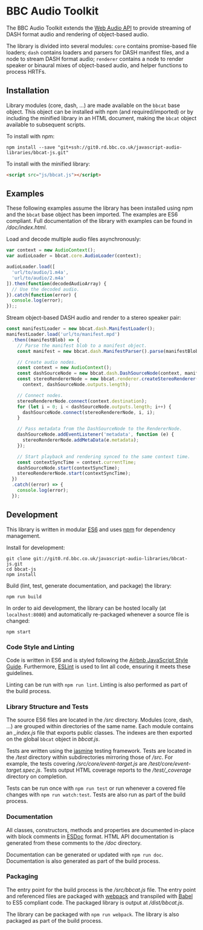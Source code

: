 # BBC Audio Toolkit
The BBC Audio Toolkit extends the [Web Audio API](http://webaudio.github.io/web-audio-api/) to provide streaming of DASH format audio and rendering of object-based audio.

The library is divided into several modules: `core` contains promise-based file loaders; `dash` contains loaders and parsers for DASH manifest files, and a node to stream DASH format audio; `renderer` contains a node to render speaker or binaural mixes of object-based audio, and helper functions to process HRTFs.

## Installation
Library modules (core, dash, ...) are made available on the `bbcat` base object. This object can be installed with npm (and required/imported) or by including the minified library in an HTML document, making the `bbcat` object available to subsequent scripts.

To install with npm:
```
npm install --save "git+ssh://git0.rd.bbc.co.uk/javascript-audio-libraries/bbcat-js.git"
```

To install with the minified library:
```html
<script src="js/bbcat.js"></script>
```


## Examples
These following examples assume the library has been installed using npm and the `bbcat` base object has been imported. The examples are ES6 compliant. Full documentation of the library with examples can be found in */doc/index.html*.

Load and decode multiple audio files asynchronously:

```javascript
var context = new AudioContext();
var audioLoader = bbcat.core.AudioLoader(context);

audioLoader.load([
  'url/to/audio/1.m4a',
  'url/to/audio/2.m4a'
]).then(function(decodedAudioArray) {
  // Use the decoded audio.
}).catch(function(error) {
  console.log(error);
});;
```

Stream object-based DASH audio and render to a stereo speaker pair:

```javascript
const manifestLoader = new bbcat.dash.ManifestLoader();
manifestLoader.load('url/to/manifest.mpd')
  .then((manifestBlob) => {
    // Parse the manifest blob to a manifest object.
    const manifest = new bbcat.dash.ManifestParser().parse(manifestBlob);

    // Create audio nodes.
    const context = new AudioContext();
    const dashSourceNode = new bbcat.dash.DashSourceNode(context, manifest);
    const stereoRendererNode = new bbcat.renderer.createStereoRenderer(
      context, dashSourceNode.outputs.length);

    // Connect nodes.
    stereoRendererNode.connect(context.destination);
    for (let i = 0; i < dashSourceNode.outputs.length; i++) {
      dashSourceNode.connect(stereoRendererNode, i, i);
    }

    // Pass metadata from the DashSourceNode to the RendererNode.
    dashSourceNode.addEventListener('metadata', function (e) {
      stereoRendererNode.addMetaData(e.metadata);
    });

    // Start playback and rendering synced to the same context time.
    const contextSyncTime = context.currentTime;
    dashSourceNode.start(contextSyncTime);
    stereoRendererNode.start(contextSyncTime);
  })
  .catch((error) => {
    console.log(error);
  });

```

## Development
This library is written in modular [ES6](http://es6-features.org/) and uses [npm](https://www.npmjs.com/) for dependency management.

Install for development:
```
git clone git://git0.rd.bbc.co.uk/javascript-audio-libraries/bbcat-js.git
cd bbcat-js
npm install
```

Build (lint, test, generate documentation, and package) the library:
```
npm run build
```

In order to aid development, the library can be hosted locally (at `localhost:8080`) and automatically re-packaged whenever a source file is changed:
```
npm start
```

### Code Style and Linting
Code is written in ES6 and is styled following the [Airbnb JavaScript Style Guide](https://github.com/airbnb/javascript). Furthermore, [ESLint](http://eslint.org/) is used to lint all code, ensuring it meets these guidelines.

Linting can be run with `npm run lint`. Linting is also performed as part of the build process.

###  Library Structure and Tests
The source ES6 files are located in the */src* directory. Modules (core, dash, ...) are grouped within directories of the same name. Each module contains an *_index.js* file that exports public classes. The indexes are then exported on the global `bbcat` object in *bbcat.js*.

Tests are written using the [jasmine](https://github.com/jasmine/jasmine) testing framework. Tests are located in the */test* directory within subdirectories mirroring those of */src*. For example, the tests covering */src/core/event-target.js* are */test/core/event-target.spec.js*. Tests output HTML coverage reports to the */test/_coverage* directory on completion.

Tests can be run once with `npm run test` or run whenever a covered file changes with `npm run watch:test`. Tests are also run as part of the build process.

### Documentation
All classes, constructors, methods and properties are documented in-place with block comments in [ESDoc](https://esdoc.org/) format. HTML API documentation is generated from these comments to the */doc* directory.

Documentation can be generated or updated with `npm run doc`. Documentation is also generated as part of the build process.

### Packaging
The entry point for the build process is the */src/bbcat.js* file. The entry point and referenced files are packaged with [webpack](https://webpack.github.io/) and transpiled with [Babel](https://babeljs.io/) to ES5 compliant code. The packaged library is output at */dist/bbcat.js*.

The library can be packaged with `npm run webpack`. The library is also packaged as part of the build process.
